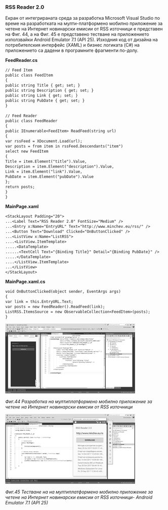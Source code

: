 ### RSS Reader 2.0

Екран от интегрираната среда за разработка Microsoft Visual Studio по време на разработката на мулти-платформено мобилно приложение за четене на Интернет новинарски емисии от RSS източници е представен на Фиг. 44, а на Фиг. 45 е представено тестване на приложението използвайки Android Emulator 7.1 \(API 25\). Изходния код от дизайна на потребителския интерфейс \(XAML\) и бизнес логиката \(C\#\) на приложението са дадени в програмните фрагменти по-долу.

**FeedReader.cs**

```
// Feed Item
public class FeedItem
{
public string Title { get; set; }
public string Description { get; set; }
public string Link { get; set; }
public string PubDate { get; set; }
}

// Feed Reader
public class FeedReader
{
public IEnumerable<FeedItem> ReadFeed(string url)
{
var rssFeed = XDocument.Load(url);
var posts = from item in rssFeed.Descendants("item")
select new FeedItem
{
Title = item.Element("title").Value,
Description = item.Element("description").Value,
Link = item.Element("link").Value,
PubDate = item.Element("pubDate").Value
};
return posts;
}
}
```

**MainPage.xaml**

```
<StackLayout Padding="20">
...<Label Text="RSS Reader 2.0" FontSize="Medium" />
...<Entry x:Name="EntryURL" Text="http://www.minchev.eu/rss/" />
...<Button Text="Download" Clicked="OnButtonClicked" />
...<ListView x:Name="ListRSS">
....<ListView.ItemTemplate>
.....<DataTemplate>
......<TextCell Text="{Binding Title}" Detail="{Binding PubDate}" />
.....</DataTemplate>
....</ListView.ItemTemplate>
...</ListView>
</StackLayout>
```

**MainPage.xaml.cs**

```
void OnButtonClicked(object sender, EventArgs args)
{
var link = this.EntryURL.Text;
var posts = new FeedReader().ReadFeed(link);
ListRSS.ItemsSource = new ObservableCollection<FeedItem>(posts);
}
```

![](/chapter2/44.png)

_Фиг.44 Разработка на мултиплатформено мобилно приложение за четене на Интернет новинарски емисии от RSS източници_

![](/chapter2/45.png)

_Фиг.45 Тестване на на мултиплатформено мобилно приложение за четене на Интернет новинарски емисии от RSS източници- Android Emulator 7.1 \(API 25\)_

